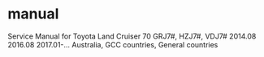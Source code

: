# manual
Service Manual for Toyota Land Cruiser 70 GRJ7#, HZJ7#, VDJ7# 2014.08 2016.08 2017.01-... Australia, GCC countries, General countries
